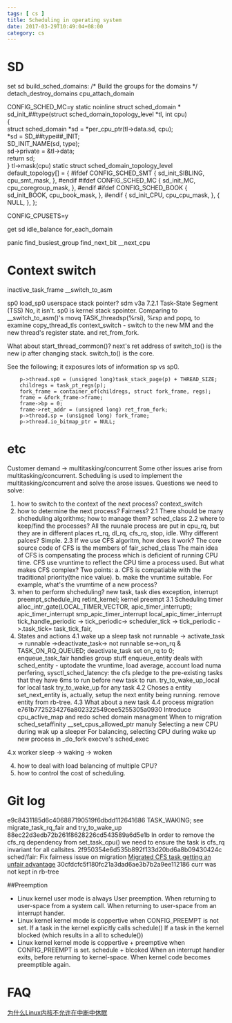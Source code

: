 ```yaml
---
tags: [ cs ] 
title: Scheduling in operating system 
date: 2017-03-29T10:49:04+08:00 
category: cs
---
```



# SD
set sd
build_sched_domains: /* Build the groups for the domains */
detach_destroy_domains
cpu_attach_domain

CONFIG_SCHED_MC=y
static noinline struct sched_domain *                                   \
sd_init_##type(struct sched_domain_topology_level *tl, int cpu)         \
{                                                                       \
        struct sched_domain *sd = *per_cpu_ptr(tl->data.sd, cpu);       \
        *sd = SD_##type##_INIT;                                         \
        SD_INIT_NAME(sd, type);                                         \
        sd->private = &tl->data;                                        \
        return sd;                                                      \
}
tl->mask(cpu)
static struct sched_domain_topology_level default_topology[] = {
#ifdef CONFIG_SCHED_SMT
        { sd_init_SIBLING, cpu_smt_mask, },
#endif
#ifdef CONFIG_SCHED_MC
        { sd_init_MC, cpu_coregroup_mask, },
#endif
#ifdef CONFIG_SCHED_BOOK
        { sd_init_BOOK, cpu_book_mask, },
#endif
        { sd_init_CPU, cpu_cpu_mask, },
        { NULL, },
};

 CONFIG_CPUSETS=y


get sd
idle_balance
for_each_domain

panic
find_busiest_group
find_next_bit
__next_cpu
# Context switch

inactive_task_frame __switch_to_asm

sp0 load_sp0 userspace stack pointer? sdm v3a 7.2.1 Task-State Segment (TSS)
No, it isn't. sp0 is kernel stack spointer. 
Comparing to __switch_to_asm()'s movq TASK_threadsp(%rsi), %rsp and popq, to examine copy_thread_tls
context_switch - switch to the new MM and the new thread's register state.
and ret_from_fork.

What about start_thread_common()?
next's ret address of switch_to() is the new ip after changing stack. 
switch_to() is the core.

See the following; it exposures lots of information sp vs sp0.

        p->thread.sp0 = (unsigned long)task_stack_page(p) + THREAD_SIZE;
        childregs = task_pt_regs(p);
        fork_frame = container_of(childregs, struct fork_frame, regs);
        frame = &fork_frame->frame;
        frame->bp = 0;
        frame->ret_addr = (unsigned long) ret_from_fork;
        p->thread.sp = (unsigned long) fork_frame;
        p->thread.io_bitmap_ptr = NULL;

# etc
Customer demand -> multitasking/concurrent
Some other issues arise from multitasking/concurrent.
Scheduling is used to implement the multitasking/concurrent and solve the arose issues.
Questions we need to solve:
1. how to switch to the context of the next process?
	context_switch
2. how to determine the next process? Fairness?
2.1 There should be many shcheduling algorithms; how to manage them?
	sched_class
2.2 where to keep/find the processes?
	All the ruunale process are put in cpu_rq, but they are in different places rt_rq, dl_rq, cfs_rq, stop, idle.
	Why different palces? Simple.
2.3 If we use CFS algoritm, how does it work?
	The core source code of CFS is the members of fair_sched_class
	The main idea of CFS is compensating the process which is deficient of running CPU time.
	CFS use vruntime to reflect the CPU time a process used.
	But what makes CFS complex? Two points:
	a. CFS is compatiable with the traditional priority(the nice value).
	b. make the vruntime suitable. For example, what's the vrumtime of a new process?
3. when to perform shcheduling?
	new task, task dies
	exception, interrupt
	preempt_schedule_irq
	retint_kernel; kernel preempt
3.1 Scheduling timer
alloc_intr_gate(LOCAL_TIMER_VECTOR, apic_timer_interrupt);
apic_timer_interrupt smp_apic_timer_interrupt local_apic_timer_interrupt
tick_handle_periodic -> tick_periodic-> scheduler_tick -> tick_periodic ->.task_tick= task_tick_fair,
4. States and actions
4.1 wake up a sleep task 
	not runnable -> activate_task -> runnable ->deactivate_task-> not runnable
	se->on_rq & TASK_ON_RQ_QUEUED; deactivate_task set on_rq to 0;
	enqueue_task_fair handles group stuff
	enqueue_entity deals with sched_entity - uptodate the vruntime, load average, account load numa perfering,
	sysctl_sched_latency: the cfs pledge to the pre-existing tasks that they have 6ms to run before new task to run.
	try_to_wake_up_local for local task
	try_to_wake_up for any task
4.2 Choses a entity
	set_next_entity is, actually, setup the next entity being running. remove entity from rb-tree.
4.3 What about a new task
4.4 process migration
e761b7725234276a802322549cee5255305a0930
Introduce cpu_active_map and redo sched domain managment
	When to migration
		sched_setaffinity __set_cpus_allowed_ptr manuly
		Selecting a new CPU during wak up a sleeper 
		For balancing, selecting CPU during  wake up new process in _do_fork
		execve's sched_exec 


4.x worker
	sleep -> waking -> woken
	
4. how to deal with load balancing of multiple CPU?
5. how to control the cost of scheduling.

# Git log
e9c8431185d6c406887190519f6dbdd112641686
TASK_WAKING; see migrate_task_rq_fair and try_to_wake_up
88ec22d3edb72b261f8628226cd543589a6d5e1b
In order to remove the cfs_rq dependency from set_task_cpu() we need to ensure the task is cfs_rq invariant for all callsites.
2f950354e6d535b892f133d20bd6a8b09430424c
sched/fair: Fix fairness issue on migration
[Migrated CFS task getting an unfair advantage](http://linux.kernel.narkive.com/p15Wmn0i/migrated-cfs-task-getting-an-unfair-advantage)
30cfdcfc5f180fc21a3dad6ae3b7b2a9ee112186
curr was not kept in rb-tree

##Preemption
* Linux kernel user mode is always User preemption.
When returning to user-space from a system call.
When returning to user-space from an interrupt hander.
* Linux kernel kernel mode is coppertive when CONFIG_PREEMPT is not set.
If a task in the kernel explicitly calls schedule()
If a task in the kernel blocked (which results in a all to schedule())
* Linux kernel kernel mode is coppertive + preemptive when CONFIG_PREEMPT is set.
schedule + blcoked
When an interrupt handler exits, before returning to kernel-space.
When kernel code becomes preemptible again.


# FAQ
[为什么Linux内核不允许在中断中休眠](http://wangcong.org/2012/06/01/-e4-b8-ba-e4-bb-80-e4-b9-88linux-e5-86-85-e6-a0-b8-e4-b8-8d-e5-85-81-e8-ae-b8-e5-9c-a8-e4-b8-ad-e6-96-ad-e4-b8-ad-e4-bc-91-e7-9c-a0-ef-bc-9f/)
